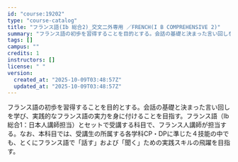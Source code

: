 ```yaml
---
id: "course:19202"
type: "course-catalog"
title: "フランス語(Ib 総合2)_交文二外専用 ／FRENCH(I B COMPREHENSIVE 2)"
summary: "フランス語の初歩を習得することを目的とする。会話の基礎と決まった言い回しを学び、実践的なフランス語の実力を身に付けることを目指す。フランス語（Ⅰb 総合1：日本人講師担当）とセットで受講する科目で、フランス人講師が担当する。なお、本科目では…"
tags: []
campus: ""
credits: 1
instructors: []
license: " "
version:
  created_at: "2025-10-09T03:48:57Z"
  updated_at: "2025-10-09T03:48:57Z"
---
```


フランス語の初歩を習得することを目的とする。会話の基礎と決まった言い回しを学び、実践的なフランス語の実力を身に付けることを目指す。フランス語（Ⅰb 総合1：日本人講師担当）とセットで受講する科目で、フランス人講師が担当する。なお、本科目では、受講生の所属する各学科CP・DPに準じた４技能の中でも、とくにフランス語で「話す」および「聞く」ための実践スキルの飛躍を目指す。

